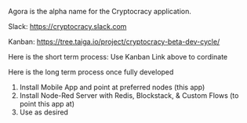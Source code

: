 Agora is the alpha name for the Cryptocracy application.

Slack: https://cryptocracy.slack.com

Kanban: https://tree.taiga.io/project/cryptocracy-beta-dev-cycle/

Here is the short term process: Use Kanban Link above to cordinate 

Here is the long term process once fully developed

 1. Install Mobile App and point at preferred nodes (this app)
 2. Install Node-Red Server with Redis, Blockstack, & Custom Flows (to point this app at)
 3. Use as desired
